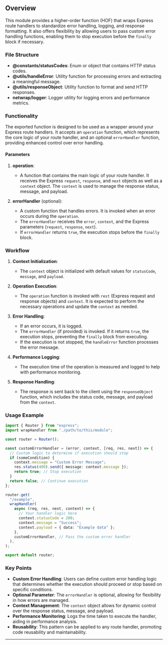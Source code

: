 ## Overview

This module provides a higher-order function (HOF) that wraps Express route
handlers to standardize error handling, logging, and response formatting. It
also offers flexibility by allowing users to pass custom error handling
functions, enabling them to stop execution before the `finally` block if
necessary.

### File Structure

- **@constants/statusCodes**: Enum or object that contains HTTP status codes.
- **@utils/handleError**: Utility function for processing errors and extracting
  a meaningful message.
- **@utils/responseObject**: Utility function to format and send HTTP responses.
- **netwrap/logger**: Logger utility for logging errors and performance metrics.

### Functionality

The exported function is designed to be used as a wrapper around your Express
route handlers. It accepts an `operation` function, which represents the core
logic of your route handler, and an optional `errorHandler` function, providing
enhanced control over error handling.

#### Parameters

1.  **operation**:

    - A function that contains the main logic of your route handler. It receives
      the Express `request`, `response`, and `next` objects as well as a
      `context` object. The `context` is used to manage the response status,
      message, and payload.

2.  **errorHandler** (optional):

    - A custom function that handles errors. It is invoked when an error occurs
      during the `operation`.
    - The `errorHandler` receives the `error`, `context`, and the Express
      parameters (`request`, `response`, `next`).
    - If `errorHandler` returns `true`, the execution stops before the `finally`
      block.

### Workflow

1.  **Context Initialization**:

    - The `context` object is initialized with default values for `statusCode`,
      `message`, and `payload`.

2.  **Operation Execution**:

    - The `operation` function is invoked with `rest` (Express request and
      response objects) and `context`. It is expected to perform the necessary
      operations and update the `context` as needed.

3.  **Error Handling**:

    - If an error occurs, it is logged.
    - The `errorHandler` (if provided) is invoked. If it returns `true`, the
      execution stops, preventing the `finally` block from executing.
    - If the execution is not stopped, the `handleError` function processes the
      error message.

4.  **Performance Logging**:

    - The execution time of the operation is measured and logged to help with
      performance monitoring.

5.  **Response Handling**:

    - The response is sent back to the client using the `responseObject`
      function, which includes the status code, message, and payload from the
      `context`.

### Usage Example

```typescript
import { Router } from "express";
import wrapHandler from "./path/to/this/module";

const router = Router();

const customErrorHandler = (error, context, [req, res, next]) => {
  // Custom logic to determine if execution should stop
  if (someCondition) {
    context.message = "Custom Error Message";
    res.status(400).send({ message: context.message });
    return true; // Stop execution
  }
  return false; // Continue execution
};

router.get(
  "/example",
  wrapHandler(
    async (req, res, next, context) => {
      // Your handler logic here
      context.statusCode = 200;
      context.message = "Success";
      context.payload = { data: "Example data" };
    },
    customErrorHandler, // Pass the custom error handler
  ),
);

export default router;
```

### Key Points

- **Custom Error Handling**: Users can define custom error handling logic that
  determines whether the execution should proceed or stop based on specific
  conditions.
- **Optional Parameter**: The `errorHandler` is optional, allowing for
  flexibility in how errors are managed.
- **Context Management**: The `context` object allows for dynamic control over
  the response status, message, and payload.
- **Performance Monitoring**: Logs the time taken to execute the handler, aiding
  in performance analysis.
- **Reusability**: This pattern can be applied to any route handler, promoting
  code reusability and maintainability.

---
